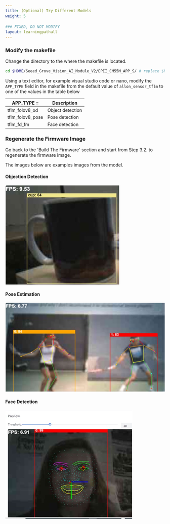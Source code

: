 ```yaml
---
title: (Optional) Try Different Models
weight: 5

### FIXED, DO NOT MODIFY
layout: learningpathall
---
```



### Modify the makefile

Change the directory to the where the makefile is located.

```bash
cd $HOME/Seeed_Grove_Vision_AI_Module_V2/EPII_CM55M_APP_S/ # replace $HOME with the location of the project
```

Using a text editor, for example visual studio code or nano, modify the `APP_TYPE` field in the makefile from the default value of `allon_sensor_tflm` to one of the values in the table below 


|APP_TYPE =|Description|
|---|---|
|tflm_folov8_od|Object detection|
|tflm_folov8_pose|Pose detection|
|tflm_fd_fm|Face detection|

### Regenerate the Firmware Image

Go back to the 'Build The Firmware' section and start from Step 3.2. to regenerate the firmware image. 

The images below are examples images from the model. 

#### Objection Detection
![object_detection](./object_detection.jpg)

#### Pose Estimation
![Pose estimation](./pose_estimation.jpg)

#### Face Detection
![object_detection](./face_detection.jpg)

